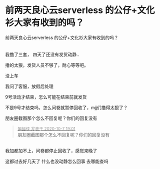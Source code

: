 # 前两天良心云serverless 的公仔+文化衫大家有收到的吗？


前两天良心云serverless 的公仔+文化衫大家有收到的吗？<br />
<br />
<img src="static/image/smiley/default/shocked.gif" smilieid="6" border="0" alt="" /> <br />
<br />
我撸了三套， 四天了还没有发货动静..<img id="aimg_Rlnfs" onclick="zoom(this, this.src, 0, 0, 0)" class="zoom" src="https://cdn.jsdelivr.net/gh/hishis/forum-master/public/images/patch.gif" onmouseover="img_onmouseoverfunc(this)" onload="thumbImg(this)" border="0" alt="" />

撸的太狠，发货人员不够了，耐心等等吧。<img src="static/image/smiley/default/lol.gif" smilieid="12" border="0" alt="" />

没上车

我问了客服，放假后处理

9号活动才结束，怎么可能在结束前就发货

不是9号才结束吗，怎么问卷就暂停回收了，mjj们撸得太狠了？<img src="static/image/smiley/default/cry.gif" smilieid="4" border="0" alt="" />

朋友圈截图那个怎么不回复呢？你们的回复没有

<div class="quote"><blockquote><font size="2"><a href="https://www.hostloc.com/forum.php?mod=redirect&amp;goto=findpost&amp;pid=9269101&amp;ptid=750779" target="_blank"><font color="#999999">蝙蝠侠 发表于 2020-10-7 19:01</font></a></font><br />
朋友圈截图那个怎么不回复呢？你们的回复没有</blockquote></div><br />
我加都加不上，问卷都停止回收了，感觉来晚了

这都过去好几天了 什么也没动静怎么回事 去哪能查吗
